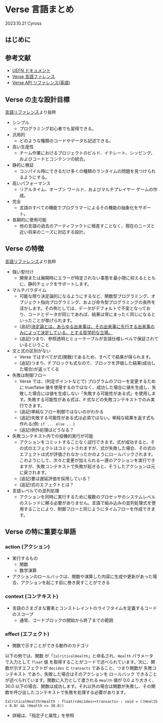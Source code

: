 # Verse 言語まとめ

2023.10.21 Cyross

## はじめに

## 参考文献

- [UEFN ドキュメント](https://dev.epicgames.com/documentation/ja-jp/uefn/unreal-editor-for-fortnite-documentation)
- [Verse 言語ファレンス](https://dev.epicgames.com/documentation/ja-jp/uefn/verse-language-reference)
- [Verse API リファレンス(英語)](https://dev.epicgames.com/documentation/ja-jp/uefn/verse-api)

## Verse の主な設計目標

[言語リファレンス](https://dev.epicgames.com/documentation/ja-jp/uefn/verse-language-reference)より抜粋

- シンプル
  - プログラミング初心者でも習得できる。
- 汎用的
  - どのような種類のコードやデータも記述できる。
- 高い生産性
  - チーム作業におけるプロジェクトのビルド、イテレート、シッピング、およびコードとコンテンツの統合。
- 静的に検証
  - コンパイル時にできるだけ多くの種類のランタイムの問題を見つけられるようにする。
- 高いパフォーマンス
  - リアルタイム、オープン ワールド、およびマルチプレイヤー ゲームの作成。
- 完全
  - 言語のすべての機能でプログラマーによるその機能の抽象化をサポート。
- 長期的に使用可能
  - 他の言語の過去のアーティファクトに根差すことなく、現在のニーズと近い将来のニーズに対応する設計。

## Verse の特徴

[言語リファレンス](https://dev.epicgames.com/documentation/ja-jp/uefn/verse-language-reference)より抜粋

- 強い型付け
  - 開発または展開時にエラーが特定されない事態を最小限に抑えるとともに、静的チェックをサポートします。
- マルチパラダイム
  - 可能な限り決定論的になるようにするなど、関数型プログラミング、オブジェクト指向プログラミング、および命令型プログラミングの長所を活かします。その例としては、データがデフォルトで不変となっており、コードとデータが同じであれば、結果は常にまったく同じになるといったことが挙げられます。
  - (追記)[決定論とは、あらゆる出来事は、その出来事に先行する出来事のみによって決定している、とする哲学的な立場。](https://ja.wikipedia.org/wiki/%E6%B1%BA%E5%AE%9A%E8%AB%96)
  - (追記)つまり、参照透明とミューテーブルが言語仕様レベルで保証されているということ
- 文と式の区別がない
  - Verse ではすべてが式(関数)であるため、すべてで結果が得られます。
  - (追記)つまり、if ブロックも式なので、ブロックを評価した結果(成功した場合)が返ってくる
- 失敗は制御フロー
  - Verse では、(判定ポイントなどで) プログラムのフローを変更するために true/false 値を使用するのではなく、成功した場合に値を生成し、失敗した場合には値を生成しない「失敗する可能性がある式」を使用します。失敗する可能性がある式は、if 式などの失敗コンテキストでのみ実行できます。
  - (追記)単純なフロー制御ではないのがわかる
  - (追記)失敗する可能性がある式は必須ではない。単純な結果を返す式も作れる(例: `if ... else ...`)
  - (追記)例外処理はどうなる？
- 失敗コンテキスト内での投機的実行が可能
  - アクションをコミットすることなく試行できます。式が成功すると、その式のエフェクトはコミットされますが、式が失敗した場合、その式のエフェクトは式が評価されなかったかのようにロールバックされます。このようにして、次々と変更が加えられる一連のアクションを実行できますが、失敗コンテキストで失敗が起きると、そうしたアクションは元に戻されます。
  - (追記)要は遅延評価を採用している？
  - (追記)式のエフェクトとは？
- 言語レベルでの並列処理
  - アクションを同時に実行するために複数のプロセッサのシステムレベルのスレッドに頼る必要がありません。言語で組み込みの並列処理式を使用することにより、制御フローと同じようにタイムフローを作成できます。

## Verse の特に重要な単語

### action (アクション)

- 実行するもの
  - 関数
  - 数学演算
- アクションのロールバックは、関数や演算した内容に生成や更新があった場合、アクションを起こす前に巻き戻すことができる

### context (コンテキスト)

- 言語のさまざまな要素とコンストレイントのライフタイムを定義するコードのスコープ
  - 通常、コードブロックの開始から終了までの範囲

### effect (エフェクト)

- 関数で示すことができる動作のカテゴリ

以下の例では、関数 が「`IsCriticalHealth`」と命名され、`Health` パラメータ で入力として `float` 値 を取得することがコードで述べられています。次に、関数が示すエフェクトが `decides` と `transacts` であること、つまり関数が 失敗コンテキスト であり、失敗した場合はそのアクションを ロールバック できることが述べられています。関数に入力として渡される `Health` 値が 0.0 より大きく、30.0 以下の場合、関数は成功します。それ以外の場合は関数が失敗し、その関数を呼び出したコンテキストで失敗を処理する必要があります。

```Verse
IsCriticalHealth(Health : float)<decides><transacts> : void = ((Health > 0.0) && (Health <= 30.0))
```

- 詳細は、「指定子と属性」を参照
